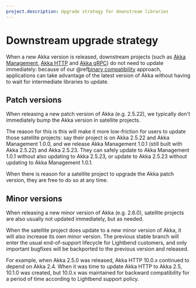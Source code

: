 ```yaml
---
project.description: Upgrade strategy for downstream libraries
---
```

# Downstream upgrade strategy

When a new Akka version is released, downstream projects (such as
[Akka Management](https://doc.akka.io/docs/akka-management/current/),
[Akka HTTP](https://doc.akka.io/docs/akka-http/current/) and
[Akka gRPC](https://doc.akka.io/docs/akka-grpc/current/))
do not need to update immediately: because of our
@ref[binary compatibility](../common/binary-compatibility-rules.md) approach,
applications can take advantage of the latest version of Akka without having to
wait for intermediate libraries to update.

## Patch versions

When releasing a new patch version of Akka (e.g. 2.5.22), we typically don't
immediately bump the Akka version in satellite projects.

The reason for this is this will make it more low-friction for users to update
those satellite projects: say their project is on Akka 2.5.22 and
Akka Management 1.0.0, and we release Akka Management 1.0.1 (still built with
Akka 2.5.22) and Akka 2.5.23. They can safely update to Akka Management 1.0.1
without also updating to Akka 2.5.23, or update to Akka 2.5.23 without updating
to Akka Management 1.0.1.

When there is reason for a satellite project to upgrade the Akka patch
version, they are free to do so at any time.

## Minor versions

When releasing a new minor version of Akka (e.g. 2.6.0), satellite projects are
also usually not updated immediately, but as needed.

When the satellite project does update to a new minor version of Akka, it will
also increase its own minor version. The previous stable branch will enter the
usual end-of-support lifecycle for Lightbend customers, and only important
bugfixes will be backported to the previous version and released.

For example, when Akka 2.5.0 was released, Akka HTTP 10.0.x continued to depend
on Akka 2.4. When it was time to update Akka HTTP to Akka 2.5, 10.1.0 was
created, but 10.0.x was maintained for backward compatibility for a period of
time according to Lightbend support policy.

